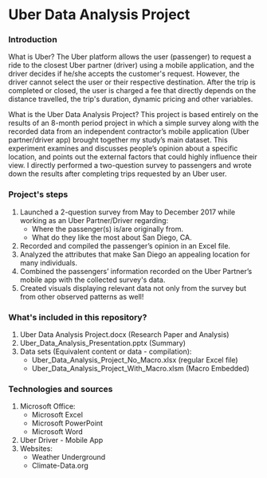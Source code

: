 # Uber Data Analysis Project

### Introduction

What is Uber?
The Uber platform allows the user (passenger) to request a ride to the closest Uber partner (driver) using a mobile application, and the driver decides if he/she accepts the customer's request. However, the driver cannot select the user or their respective destination. After the trip is completed or closed, the user is charged a fee that directly depends on the distance travelled, the trip's duration, dynamic pricing and other variables. 

What is the Uber Data Analysis Project?
This project is based entirely on the results of an 8-month period project in which a simple survey along with the recorded data from an independent contractor’s mobile application (Uber partner/driver app) brought together my study’s main dataset.
This experiment examines and discusses people’s opinion about a specific location, and points out the external factors that could highly influence their view. I directly performed a two-question survey to passengers and wrote down the results after completing trips requested by an Uber user.

### Project's steps
1. Launched a 2-question survey from May to December 2017 while working as an Uber Partner/Driver regarding:
	* Where the passenger(s) is/are originally from.
 	* What do they like the most about San Diego, CA.
2. Recorded and compiled the passenger’s opinion in an Excel file.
3. Analyzed the attributes that make San Diego an appealing location for many individuals.
4. Combined the passengers’ information recorded on the Uber Partner’s mobile app with the collected survey's data.
5. Created visuals displaying relevant data not only from the survey but from other observed patterns as well!

### What's included in this repository?

1. Uber Data Analysis Project.docx (Research Paper and Analysis)
2. Uber_Data_Analysis_Presentation.pptx (Summary)
3. Data sets (Equivalent content or data - compilation):
  	* Uber_Data_Analysis_Project_No_Macro.xlsx (regular Excel file)
  	* Uber_Data_Analysis_Project_With_Macro.xlsm (Macro Embedded)

### Technologies and sources

1. Microsoft Office:
	* Microsoft Excel
	* Microsoft PowerPoint
	* Microsoft Word
2. Uber Driver - Mobile App
3. Websites:
  	* Weather Underground
  	* Climate-Data.org
